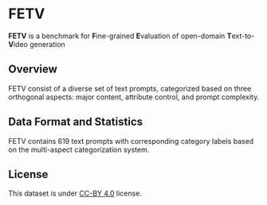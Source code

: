 # FETV

**FETV** is a benchmark for **F**ine-grained **E**valuation of open-domain **T**ext-to-**V**ideo generation

## Overview
FETV consist of a diverse set of text prompts, categorized based on three orthogonal aspects: major content, attribute control, and prompt complexity.

## Data Format and Statistics
FETV contains 619 text prompts with corresponding category labels based on the multi-aspect categorization system.

## License
This dataset is under [CC-BY 4.0](https://creativecommons.org/licenses/by/4.0/) license.

